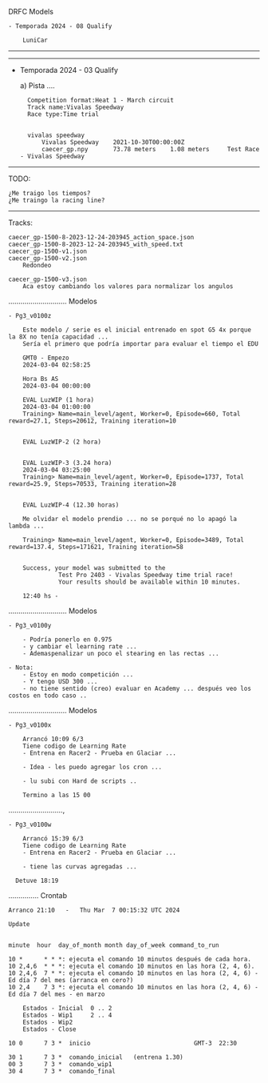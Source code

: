 DRFC Models


    - Temporada 2024 - 08 Qualify 

        LuniCar










*****************************************************
*****************************************************


- Temporada 2024 - 03 Qualify 

    a) Pista ....

        Competition format:Heat 1 - March circuit
        Track name:Vivalas Speedway
        Race type:Time trial


        vivalas speedway	
            Vivalas Speedway	2021-10-30T00:00:00Z	
            caecer_gp.npy		73.78 meters	1.08 meters		Test Race - Vivalas Speedway																			


_____________________________________
TODO:

    ¿Me traigo los tiempos?
    ¿Me traingo la racing line?



_____________________________________
Tracks:

    caecer_gp-1500-8-2023-12-24-203945_action_space.json
    caecer_gp-1500-8-2023-12-24-203945_with_speed.txt
    caecer_gp-1500-v1.json
    caecer_gp-1500-v2.json
        Redondeo

    caecer_gp-1500-v3.json
        Aca estoy cambiando los valores para normalizar los angulos
        
.............................
Modelos

    - Pg3_v0100z

        Este modelo / serie es el inicial entrenado en spot G5 4x porque la 8X no tenía capacidad ...
        Sería el primero que podría importar para evaluar el tiempo el EDU 

        GMT0 - Empezo
        2024-03-04 02:58:25

        Hora Bs AS
        2024-03-04 00:00:00

        EVAL LuzWIP (1 hora)
        2024-03-04 01:00:00
        Training> Name=main_level/agent, Worker=0, Episode=660, Total reward=27.1, Steps=20612, Training iteration=10


        EVAL LuzWIP-2 (2 hora)


        EVAL LuzWIP-3 (3.24 hora)
        2024-03-04 03:25:00
        Training> Name=main_level/agent, Worker=0, Episode=1737, Total reward=25.9, Steps=70533, Training iteration=28


        EVAL LuzWIP-4 (12.30 horas)

        Me olvidar el modelo prendio ... no se porqué no lo apagó la lambda ... 

        Training> Name=main_level/agent, Worker=0, Episode=3489, Total reward=137.4, Steps=171621, Training iteration=58


        Success, your model was submitted to the 
                  Test Pro 2403 - Vivalas Speedway time trial race! 
                  Your results should be available within 10 minutes.

        12:40 hs - 



.............................
Modelos

    - Pg3_v0100y

        - Podría ponerlo en 0.975
        - y cambiar el learning rate ...
        - Ademaspenalizar un poco el stearing en las rectas ... 

    - Nota:
        - Estoy en modo competición ... 
        - Y tengo USD 300 ...
        - no tiene sentido (creo) evaluar en Academy ... después veo los costos en todo caso ..

.............................
Modelos

    - Pg3_v0100x

        Arrancó 10:09 6/3
        Tiene codigo de Learning Rate
        - Entrena en Racer2 - Prueba en Glaciar ... 

        - Idea - les puedo agregar los cron ... 
        
        - lu subi con Hard de scripts .. 

        Termino a las 15 00
...........................,

    - Pg3_v0100w

        Arrancó 15:39 6/3
        Tiene codigo de Learning Rate
        - Entrena en Racer2 - Prueba en Glaciar ... 

        - tiene las curvas agregadas ... 

      Detuve 18:19

...............
Crontab

    Arranco 21:10   -   Thu Mar  7 00:15:32 UTC 2024

    Update  


    minute  hour  day_of_month month day_of_week command_to_run

    10 *      * * *: ejecuta el comando 10 minutos después de cada hora.
    10 2,4,6  * * *: ejecuta el comando 10 minutos en las hora (2, 4, 6).
    10 2,4,6  7 * *: ejecuta el comando 10 minutos en las hora (2, 4, 6) - Ed día 7 del mes (arranca en cero?) 
    10 2,4    7 3 *: ejecuta el comando 10 minutos en las hora (2, 4, 6) - Ed día 7 del mes - en marzo

        Estados - Inicial  0 .. 2
        Estados - Wip1     2 .. 4
        Estados - Wip2
        Estados - Close
        
    10 0      7 3 *  inicio                             GMT-3  22:30
        
    30 1      7 3 *  comando_inicial   (entrena 1.30)
    00 3      7 3 *  comando_wip1
    30 4      7 3 *  comando_final

